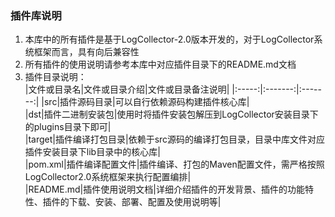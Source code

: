 ### 插件库说明
1. 本库中的所有插件是基于LogCollector-2.0版本开发的，对于LogCollector系统框架而言，具有向后兼容性  
2. 所有插件的使用说明请参考本库中对应插件目录下的README.md文档  
3. 插件目录说明：  
|文件或目录名|文件或目录介绍|文件或目录备注说明|
|:-----:|:-------:|:-------:|
|src|插件源码目录|可以自行依赖源码构建插件核心库|  
|dst|插件二进制安装包|使用时将插件安装包解压到LogCollector安装目录下的plugins目录下即可|  
|target|插件编译打包目录|依赖于src源码的编译打包目录，目录中库文件对应插件安装目录下lib目录中的核心库|  
|pom.xml|插件编译配置文件|插件编译、打包的Maven配置文件，需严格按照LogCollector2.0系统框架来执行配置编排|  
|README.md|插件使用说明文档|详细介绍插件的开发背景、插件的功能特性、插件的下载、安装、部署、配置及使用说明等|  